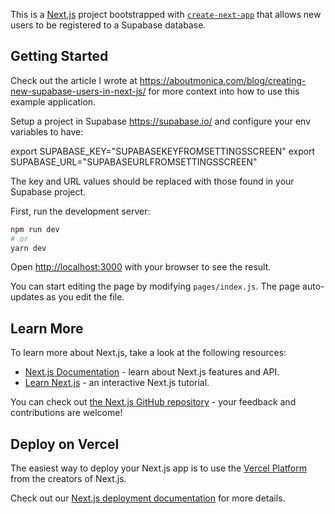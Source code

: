 This is a [Next.js](https://nextjs.org/) project bootstrapped with [`create-next-app`](https://github.com/vercel/next.js/tree/canary/packages/create-next-app) that allows new users to be registered to a Supabase database.


## Getting Started
Check out the article I wrote at https://aboutmonica.com/blog/creating-new-supabase-users-in-next-js/ for more context into how to use this example application.

Setup a project in Supabase https://supabase.io/ and configure your env variables to have:

export SUPABASE_KEY="SUPABASEKEYFROMSETTINGSSCREEN"
export SUPABASE_URL="SUPABASEURLFROMSETTINGSSCREEN"

The key and URL values should be replaced with those found in your Supabase project.

First, run the development server:

```bash
npm run dev
# or
yarn dev
```

Open [http://localhost:3000](http://localhost:3000) with your browser to see the result.

You can start editing the page by modifying `pages/index.js`. The page auto-updates as you edit the file.

## Learn More

To learn more about Next.js, take a look at the following resources:

- [Next.js Documentation](https://nextjs.org/docs) - learn about Next.js features and API.
- [Learn Next.js](https://nextjs.org/learn) - an interactive Next.js tutorial.

You can check out [the Next.js GitHub repository](https://github.com/vercel/next.js/) - your feedback and contributions are welcome!

## Deploy on Vercel

The easiest way to deploy your Next.js app is to use the [Vercel Platform](https://vercel.com/import?utm_medium=default-template&filter=next.js&utm_source=create-next-app&utm_campaign=create-next-app-readme) from the creators of Next.js.

Check out our [Next.js deployment documentation](https://nextjs.org/docs/deployment) for more details.
